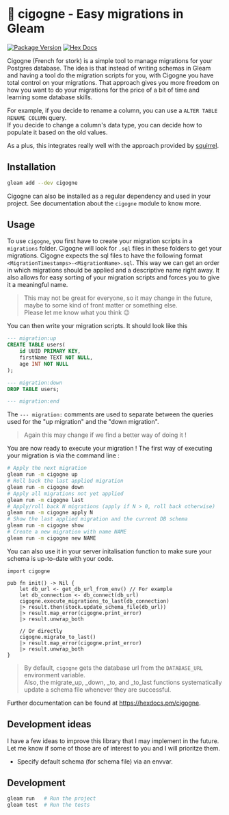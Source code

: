 # 🪽 cigogne - Easy migrations in Gleam

[![Package Version](https://img.shields.io/hexpm/v/cigogne)](https://hex.pm/packages/cigogne)
[![Hex Docs](https://img.shields.io/badge/hex-docs-ffaff3)](https://hexdocs.pm/cigogne/)

Cigogne (French for stork) is a simple tool to manage migrations for your Postgres database.
The idea is that instead of writing schemas in Gleam and having a tool do the migration scripts for you,
with Cigogne you have total control on your migrations. That approach gives you more freedom on how you want to do
your migrations for the price of a bit of time and learning some database skills.

For example, if you decide to rename a column, you can use a `ALTER TABLE RENAME COLUMN` query.  
If you decide to change a column's data type, you can decide how to populate it based on the old values.

As a plus, this integrates really well with the approach provided by [squirrel](https://hexdocs.pm/squirrel/).

## Installation

```sh
gleam add --dev cigogne
```

Cigogne can also be installed as a regular dependency and used in your project. See documentation about the `cigogne` module to know more.

## Usage

To use `cigogne`, you first have to create your migration scripts in a `migrations` folder.
Cigogne will look for `.sql` files in these folders to get your migrations. Cigogne expects 
the sql files to have the following format `<MigrationTimestamps>-<MigrationName>.sql`. This way we 
can get an order in which migrations should be applied and a descriptive name right away. It also
allows for easy sorting of your migration scripts and forces you to give it a meaningful name.

> This may not be great for everyone, so it may change in the future, maybe to some kind of front matter or something else.  
> Please let me know what you think 😉

You can then write your migration scripts. It should look like this 

```sql
--- migration:up
CREATE TABLE users(
    id UUID PRIMARY KEY,
    firstName TEXT NOT NULL,
    age INT NOT NULL
);

--- migration:down
DROP TABLE users;

--- migration:end
```

The `--- migration:` comments are used to separate between the queries used for the "up migration" and the "down migration".

> Again this may change if we find a better way of doing it !

You are now ready to execute your migration ! The first way of executing your migration is via the command line :

```sh
# Apply the next migration
gleam run -m cigogne up
# Roll back the last applied migration
gleam run -m cigogne down
# Apply all migrations not yet applied
gleam run -m cigogne last
# Apply/roll back N migrations (apply if N > 0, roll back otherwise)
gleam run -m cigogne apply N
# Show the last applied migration and the current DB schema
gleam run -m cigogne show
# Create a new migration with name NAME
gleam run -m cigogne new NAME
```

You can also use it in your server initalisation function to make sure your schema is up-to-date with your code.

```gleam
import cigogne

pub fn init() -> Nil {
    let db_url <- get_db_url_from_env() // For example
    let db_connection <- db_connect(db_url)
    cigogne.execute_migrations_to_last(db_connection)
    |> result.then(stock.update_schema_file(db_url))
    |> result.map_error(cigogne.print_error)
    |> result.unwrap_both

    // Or directly
    cigogne.migrate_to_last()
    |> result.map_error(cigogne.print_error)
    |> result.unwrap_both
}
```

> By default, `cigogne` gets the database url from the `DATABASE_URL` environment variable.  
> Also, the migrate_up, _down, _to, and _to_last functions systematically update a schema file
> whenever they are successful.

Further documentation can be found at <https://hexdocs.pm/cigogne>.

## Development ideas

I have a few ideas to improve this library that I may implement in the future.  
Let me know if some of those are of interest to you and I will prioritze them.

- Specify default schema (for schema file) via an envvar.

## Development

```sh
gleam run   # Run the project
gleam test  # Run the tests
```
